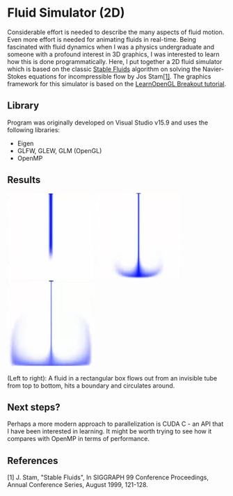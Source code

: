 # Fluid Simulator (2D)

Considerable effort is needed to describe the many aspects of fluid motion.
Even more effort is needed for animating fluids in real-time. Being fascinated with fluid dynamics when I was a physics undergraduate and someone with a profound interest in 3D graphics, I was interested to learn how this is done programmatically. Here, I put together a 2D fluid simulator which is based on the classic [Stable Fluids](https://d2f99xq7vri1nk.cloudfront.net/legacy_app_files/pdf/ns.pdf)
algorithm on solving the Navier-Stokes equations for incompressible flow by Jos Stam[[1]](#1).
The graphics framework for this simulator is based on the [LearnOpenGL Breakout tutorial](https://learnopengl.com/In-Practice/2D-Game/Breakout).

## Library
Program was originally developed on Visual Studio v15.9 and uses the following libraries:
* Eigen
* GLFW, GLEW, GLM (OpenGL)
* OpenMP 

## Results
![](web/f1.jpg)
![](web/f2.jpg)
![](web/f3.jpg)

(Left to right): A fluid in a rectangular box flows out from an invisible tube from top to bottom, hits a boundary and circulates around. 

## Next steps?
Perhaps a more modern approach to parallelization is CUDA C - an API that I have been interested in learning. It might be worth trying to see how it compares with OpenMP in terms of performance.

## References
<a id="1">[1]</a>
J. Stam, "Stable Fluids", In SIGGRAPH 99 Conference Proceedings, Annual Conference Series, August 1999, 121-128.
